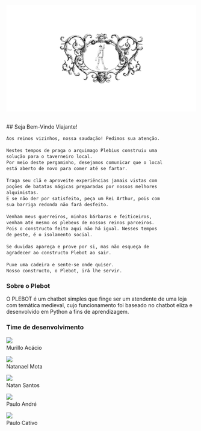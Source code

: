 ![plebotlog](/imgs/logoplebot.png)

<h2>  </h2>
## Seja Bem-Vindo Viajante!

```
Aos reinos vizinhos, nossa saudação! Pedimos sua atenção.

Nestes tempos de praga o arquimago Plebius construiu uma 
solução para o taverneiro local.
Por meio deste pergaminho, desejamos comunicar que o local 
está aberto de novo para comer até se fartar.

Traga seu clã e aproveite experiências jamais vistas com 
poções de batatas mágicas preparadas por nossos melhores 
alquimistas. 
E se não der por satisfeito, peça um Rei Arthur, pois com 
sua barriga redonda não fará desfeito.

Venham meus guerreiros, minhas bárbaras e feiticeiros, 
venham até mesmo os plebeus de nossos reinos parceiros. 
Pois o constructo feito aqui não há igual. Nesses tempos 
de peste, é o isolamento social.

Se duvidas apareça e prove por si, mas não esqueça de 
agradecer ao constructo Plebot ao sair.

Puxe uma cadeira e sente-se onde quiser. 
Nosso constructo, o Plebot, irá lhe servir.
```

### Sobre o Plebot

O PLEBOT é um chatbot simples que finge ser um atendente de uma loja com temática medieval, cujo funcionamento foi baseado no chatbot eliza e desenvolvido em Python a fins de aprendizagem.


### Time de desenvolvimento

<p><img src = "https://natansisantos.github.io/Plebot/imgs/mr.png" text-align = "center"><br>Murillo Acácio<br></p>
<p><img src = "https://natansisantos.github.io/Plebot/imgs/nl.png" text-align = "center"><br>Natanael Mota<br></p>
<p><img src = "https://natansisantos.github.io/Plebot/imgs/nt.png" text-align = "center"><br>Natan Santos<br></p>
<p><img src = "https://natansisantos.github.io/Plebot/imgs/pl.png" text-align = "center"><br>Paulo André<br></p>
<p><img src = "https://natansisantos.github.io/Plebot/imgs/pc.png" text-align = "center"><br>Paulo Cativo<br></p>
